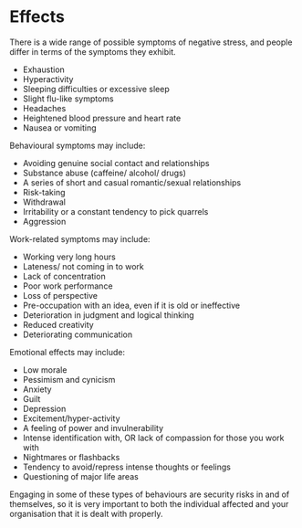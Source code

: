 [Title]: # (Effects)
[Difficulty]: # (Beginner)
[Order]: # (7)

# Effects

There is a wide range of possible symptoms of negative stress, and people differ in terms of the symptoms they exhibit.


*   Exhaustion
*   Hyperactivity
*   Sleeping difficulties or excessive sleep
*   Slight flu-like symptoms
*   Headaches
*   Heightened blood pressure and heart rate
*   Nausea or vomiting

Behavioural symptoms may include:

*   Avoiding genuine social contact and relationships
*   Substance abuse (caffeine/ alcohol/ drugs)
*   A series of short and casual romantic/sexual relationships
*   Risk-taking
*   Withdrawal
*   Irritability or a constant tendency to pick quarrels
*   Aggression

Work-related symptoms may include: 

*   Working very long hours
*   Lateness/ not coming in to work
*   Lack of concentration
*   Poor work performance
*   Loss of perspective
*   Pre-occupation with an idea, even if it is old or ineffective
*   Deterioration in judgment and logical thinking
*   Reduced creativity
*   Deteriorating communication

Emotional effects may include:

*   Low morale
*   Pessimism and cynicism
*   Anxiety
*   Guilt
*   Depression
*   Excitement/hyper-activity
*   A feeling of power and invulnerability
*   Intense identification with, OR lack of compassion for those you work with
*   Nightmares or flashbacks
*   Tendency to avoid/repress intense thoughts or feelings
*   Questioning of major life areas




Engaging in some of these types of behaviours are security risks in and of themselves, so it is very important to both the individual affected and your organisation that it is dealt with properly.